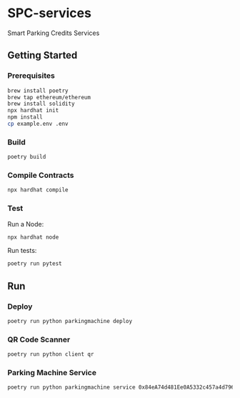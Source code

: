 # SPC-services
Smart Parking Credits Services

## Getting Started

### Prerequisites

```bash
brew install poetry
brew tap ethereum/ethereum
brew install solidity
npx hardhat init
npm install
cp example.env .env
```

### Build

```bash
poetry build
```

### Compile Contracts

```bash
npx hardhat compile
```

### Test

Run a Node:

```bash
npx hardhat node
```

Run tests:

```bash
poetry run pytest
```

## Run

### Deploy

```bash
poetry run python parkingmachine deploy
```

### QR Code Scanner

```bash
poetry run python client qr
```

### Parking Machine Service

```bash
poetry run python parkingmachine service 0x84eA74d481Ee0A5332c457a4d796187F6Ba67fEB
```
